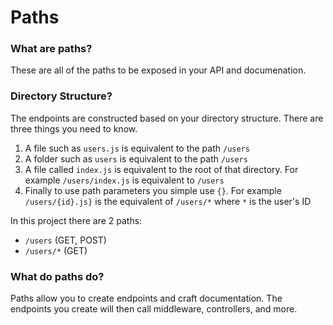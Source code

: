 # Paths

### What are paths?

These are all of the paths to be exposed in your API and documenation.

### Directory Structure?

The endpoints are constructed based on your directory structure. There are three
things you need to know.

1. A file such as `users.js` is equivalent to the path `/users`
2. A folder such as `users` is equivalent to the path `/users`
3. A file called `index.js` is equivalent to the root of that directory. For
   example `/users/index.js` is equivalent to `/users`
4. Finally to use path parameters you simple use `{}`. For example
   `/users/{id}.js}` is the equivalent of `/users/*` where `*` is the user's ID

In this project there are 2 paths:

- `/users` (GET, POST)
- `/users/*` (GET)

### What do paths do?

Paths allow you to create endpoints and craft documentation. The endpoints you
create will then call middleware, controllers, and more.
